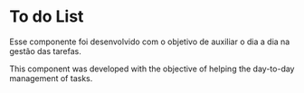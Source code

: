 
# To do List

Esse componente foi desenvolvido com o objetivo de auxiliar o dia a dia na gestão das tarefas.

This component was developed with the objective of helping the day-to-day management of tasks.